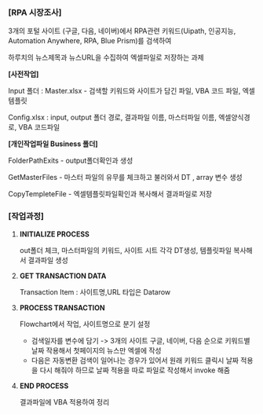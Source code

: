 ### [RPA 시장조사] ###

3개의 포털 사이트 (구글, 다음, 네이버)에서 RPA관련 키워드(Uipath, 인공지능, Automation Anywhere, RPA, Blue Prism)를 검색하여    

하루치의 뉴스제목과 뉴스URL을 수집하여 엑셀파일로 저장하는 과제


**[사전작업]**

Input 폴더 : Master.xlsx - 검색할 키워드와 사이트가 담긴 파일, VBA 코드 파일, 엑셀템플릿

Config.xlsx : input, output 폴더 경로, 결과파일 이름, 마스터파일 이름, 엑셀양식경로, VBA 코드파일


**[개인작업파일 Business 폴더]**

  FolderPathExits - output폴더확인과 생성
  
  GetMasterFiles - 마스터 파일의 유무를 체크하고 불러와서 DT , array 변수 생성
  
  CopyTempleteFile - 엑셀템플릿파일확인과 복사해서 결과파일로 저장
  

### [작업과정] ###

1. **INITIALIZE PROCESS**
   
    out폴더 체크, 마스터파일의 키워드, 사이트 시트 각각 DT생성, 템플릿파일 복사해서 결과파일 생성
  
2. **GET TRANSACTION DATA**

    Transaction Item : 사이트명,URL 타입은 Datarow

3. **PROCESS TRANSACTION**

    Flowchart에서 작업, 사이트명으로 분기 설정
   
    - 검색일자를 변수에 담기 -> 3개의 사이트 구글, 네이버, 다음 순으로 키워드별 날짜 작용해서 첫페이지의 뉴스만 엑셀에 작성
      
     * 다음은 자동변환 검색이 일어나는 경우가 있어서 원래 키워드 클릭시 날짜 적용을 다시 해줘야 하므로 날짜 적용을 따로 파일로 작성해서 invoke 해줌

4. **END PROCESS**
   
    결과파일에 VBA 적용하여 정리
   
